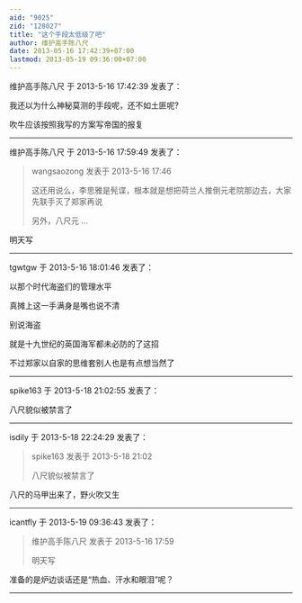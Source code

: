 ```yaml
---
aid: "9025"
zid: "128027"
title: "这个手段太低级了吧"
author: 维护高手陈八尺
date: 2013-05-16 17:42:39+07:00
lastmod: 2013-05-19 09:36:00+07:00
---
```


维护高手陈八尺 于 2013-5-16 17:42:39 发表了：

我还以为什么神秘莫测的手段呢，还不如土匪呢?

吹牛应该按照我写的方案写帝国的报复

---

维护高手陈八尺 于 2013-5-16 17:59:49 发表了：

> wangsaozong 发表于 2013-5-16 17:46
>
> 这还用说么，李思雅是髡谍，根本就是想把荷兰人推倒元老院那边去，大家先联手灭了郑家再说
>
> 另外，八尺元 ...

明天写

---

tgwtgw 于 2013-5-16 18:01:46 发表了：

以那个时代海盗们的管理水平

真摊上这一手满身是嘴也说不清

别说海盗

就是十九世纪的英国海军都未必防的了这招

不过郑家以自家的思维套别人也是有点想当然了

---

spike163 于 2013-5-18 21:02:55 发表了：

八尺貌似被禁言了

---

isdily 于 2013-5-18 22:24:29 发表了：

> spike163 发表于 2013-5-18 21:02
>
> 八尺貌似被禁言了

八尺的马甲出来了，野火吹又生

---

icantfly 于 2013-5-19 09:36:43 发表了：

> 维护高手陈八尺 发表于 2013-5-16 17:59
>
> 明天写

准备的是炉边谈话还是“热血、汗水和眼泪”呢？

---
